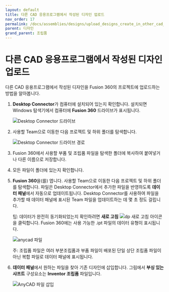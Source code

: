 ```yaml
---
layout: default
title: 다른 CAD 응용프로그램에서 작성된 디자인 업로드
nav_order: 17
permalink: /docs/assemblies/designs/upload_designs_create_in_other_cad_applications
parent: 디자인
grand_parent: 조립품
---
```

다른 CAD 응용프로그램에서 작성된 디자인 업로드
===========================

다른 CAD 응용프로그램에서 작성된 디자인을 Fusion 360의 프로젝트에 업로드하는 방법을 알아봅니다.

1.  **Desktop Connector**가 컴퓨터에 설치되어 있는지 확인합니다. 설치되면 Windows 탐색기에서 컴퓨터에 **Fusion 360** 드라이브가 표시됩니다.
    
    ![Desktop Connector 드라이브](https://help.autodesk.com/cloudhelp/KOR/Fusion-Assemble/images/icon/desktop-connector.png)
    
2.  사용할 Team으로 이동한 다음 프로젝트 및 하위 폴더를 탐색합니다.
    
    ![Desktop Connector 드라이브 경로](https://help.autodesk.com/cloudhelp/KOR/Fusion-Assemble/images/browser/desktop-connector-path.png)
    
3.  Fusion 360에서 사용할 부품 및 조립품 파일을 탐색한 폴더에 복사하여 붙여넣거나 다른 이름으로 저장합니다.
    
4.  모든 파일이 폴더에 있는지 확인합니다.
    
5.  **Fusion 360**을(를) 엽니다. 사용할 Team으로 이동한 다음 프로젝트 및 하위 폴더를 탐색합니다. 파일은 Desktop Connector에서 추가한 파일을 반영하도록 **데이터 패널**에서 자동으로 업데이트됩니다. Desktop Connector를 사용하여 파일을 추가할 때 데이터 패널에 표시된 Team 파일을 업데이트하는 데 몇 초 정도 걸립니다.
    
    팁: 데이터가 완전히 동기화되었는지 확인하려면 **새로 고침** ![dp 새로 고침 아이콘](/cloudhelp/KOR/Fusion-Assemble/images/icon/refresh.png)을 클릭합니다. Fusion 360에는 사용 가능한 .ipt 파일의 데이터 유형이 표시됩니다.
    
    ![anycad 파일](/cloudhelp/KOR/Fusion-Assemble/images/dialog/anycad-file.png)
    
    주: 조립품 파일은 여러 부분조립품과 부품 파일이 배포된 단일 상단 조립품 파일이 아닌 복합 파일로 데이터 패널에 표시됩니다.
    
6.  **데이터 패널**에서 원하는 파일을 찾아 기존 디자인에 삽입합니다. 그림에서 **부싱 있는 샤프트** 구성요소는 **Inventor 조립품** 파일입니다.
    
    ![AnyCAD 파일 삽입](/cloudhelp/KOR/Fusion-Assemble/images/browser/anycad-imported-assembled.png)
